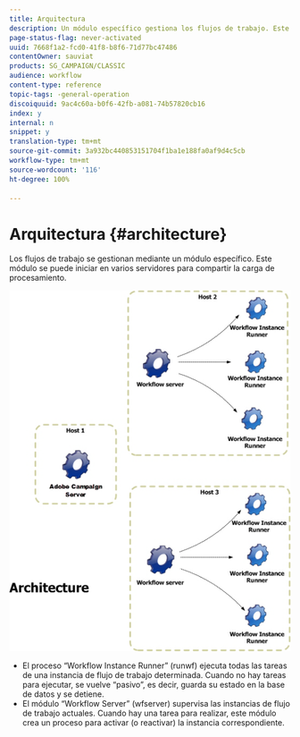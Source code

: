 ```yaml
---
title: Arquitectura
description: Un módulo específico gestiona los flujos de trabajo. Este módulo se puede iniciar en varios servidores para compartir la carga de procesamiento.
page-status-flag: never-activated
uuid: 7668f1a2-fcd0-41f8-b8f6-71d77bc47486
contentOwner: sauviat
products: SG_CAMPAIGN/CLASSIC
audience: workflow
content-type: reference
topic-tags: -general-operation
discoiquuid: 9ac4c60a-b0f6-42fb-a081-74b57820cb16
index: y
internal: n
snippet: y
translation-type: tm+mt
source-git-commit: 3a932bc440853151704f1ba1e188fa0af9d4c5cb
workflow-type: tm+mt
source-wordcount: '116'
ht-degree: 100%

---
```



# Arquitectura {#architecture}

Los flujos de trabajo se gestionan mediante un módulo específico. Este módulo se puede iniciar en varios servidores para compartir la carga de procesamiento.

![](assets/architecture.png)

* El proceso “Workflow Instance Runner” (runwf) ejecuta todas las tareas de una instancia de flujo de trabajo determinada. Cuando no hay tareas para ejecutar, se vuelve “pasivo”, es decir, guarda su estado en la base de datos y se detiene.
* El módulo “Workflow Server” (wfserver) supervisa las instancias de flujo de trabajo actuales. Cuando hay una tarea para realizar, este módulo crea un proceso para activar (o reactivar) la instancia correspondiente.

